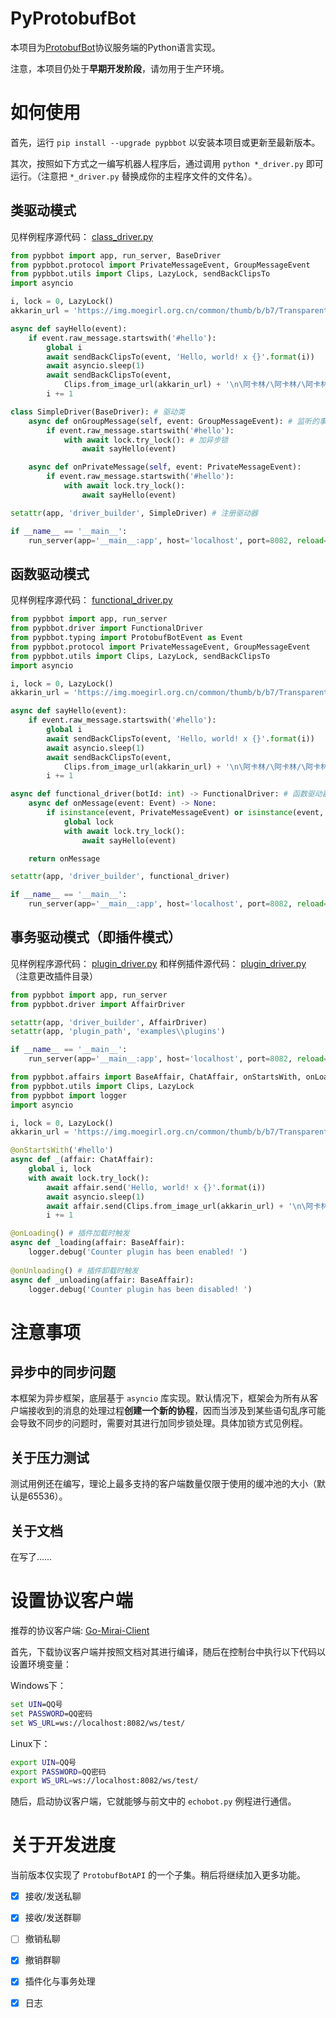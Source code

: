 # PyProtobufBot

本项目为[ProtobufBot](https://github.com/ProtobufBot/onebot_idl)协议服务端的Python语言实现。

注意，本项目仍处于**早期开发阶段**，请勿用于生产环境。

# 如何使用

首先，运行 `pip install --upgrade pypbbot` 以安装本项目或更新至最新版本。

其次，按照如下方式之一编写机器人程序后，通过调用 `python *_driver.py` 即可运行。（注意把 `*_driver.py` 替换成你的主程序文件的文件名）。

## 类驱动模式

见样例程序源代码： [class_driver.py](https://github.com/PHIKN1GHT/pypbbot/blob/main/examples/class_driver.py)

```python
from pypbbot import app, run_server, BaseDriver
from pypbbot.protocol import PrivateMessageEvent, GroupMessageEvent
from pypbbot.utils import Clips, LazyLock, sendBackClipsTo
import asyncio

i, lock = 0, LazyLock()
akkarin_url = 'https://img.moegirl.org.cn/common/thumb/b/b7/Transparent_Akkarin.jpg/250px-Transparent_Akkarin.jpg'

async def sayHello(event):
    if event.raw_message.startswith('#hello'):
        global i
        await sendBackClipsTo(event, 'Hello, world! x {}'.format(i))
        await asyncio.sleep(1)
        await sendBackClipsTo(event,
            Clips.from_image_url(akkarin_url) + '\n\阿卡林/\阿卡林/\阿卡林/')
        i += 1

class SimpleDriver(BaseDriver): # 驱动类
    async def onGroupMessage(self, event: GroupMessageEvent): # 监听的事件类型
        if event.raw_message.startswith('#hello'):
            with await lock.try_lock(): # 加异步锁
                await sayHello(event)

    async def onPrivateMessage(self, event: PrivateMessageEvent):
        if event.raw_message.startswith('#hello'):
            with await lock.try_lock():
                await sayHello(event)

setattr(app, 'driver_builder', SimpleDriver) # 注册驱动器

if __name__ == '__main__':
    run_server(app='__main__:app', host='localhost', port=8082, reload=True)

```

## 函数驱动模式

见样例程序源代码： [functional_driver.py](https://github.com/PHIKN1GHT/pypbbot/blob/main/examples/functional_driver.py)

```python
from pypbbot import app, run_server
from pypbbot.driver import FunctionalDriver
from pypbbot.typing import ProtobufBotEvent as Event
from pypbbot.protocol import PrivateMessageEvent, GroupMessageEvent
from pypbbot.utils import Clips, LazyLock, sendBackClipsTo
import asyncio

i, lock = 0, LazyLock()
akkarin_url = 'https://img.moegirl.org.cn/common/thumb/b/b7/Transparent_Akkarin.jpg/250px-Transparent_Akkarin.jpg'

async def sayHello(event):
    if event.raw_message.startswith('#hello'):
        global i
        await sendBackClipsTo(event, 'Hello, world! x {}'.format(i))
        await asyncio.sleep(1)
        await sendBackClipsTo(event,
            Clips.from_image_url(akkarin_url) + '\n\阿卡林/\阿卡林/\阿卡林/')
        i += 1

async def functional_driver(botId: int) -> FunctionalDriver: # 函数驱动器（即一个返回处理函数的高阶函数）
    async def onMessage(event: Event) -> None:
        if isinstance(event, PrivateMessageEvent) or isinstance(event, GroupMessageEvent):
            global lock
            with await lock.try_lock():
                await sayHello(event)

    return onMessage

setattr(app, 'driver_builder', functional_driver)

if __name__ == '__main__':
    run_server(app='__main__:app', host='localhost', port=8082, reload=True)

```

## 事务驱动模式（即插件模式）

见样例程序源代码： [plugin_driver.py](https://github.com/PHIKN1GHT/pypbbot/blob/main/examples/plugin_driver.py) 和样例插件源代码： [plugin_driver.py](https://github.com/PHIKN1GHT/pypbbot/blob/main/examples/plugins/counter_plugin.py) （注意更改插件目录）

```python
from pypbbot import app, run_server
from pypbbot.driver import AffairDriver

setattr(app, 'driver_builder', AffairDriver)
setattr(app, 'plugin_path', 'examples\\plugins')

if __name__ == '__main__':
    run_server(app='__main__:app', host='localhost', port=8082, reload=True)

```

```python
from pypbbot.affairs import BaseAffair, ChatAffair, onStartsWith, onLoading, onUnloading
from pypbbot.utils import Clips, LazyLock
from pypbbot import logger
import asyncio

i, lock = 0, LazyLock()
akkarin_url = 'https://img.moegirl.org.cn/common/thumb/b/b7/Transparent_Akkarin.jpg/250px-Transparent_Akkarin.jpg'

@onStartsWith('#hello')
async def _(affair: ChatAffair):
    global i, lock
    with await lock.try_lock():
        await affair.send('Hello, world! x {}'.format(i))
        await asyncio.sleep(1)
        await affair.send(Clips.from_image_url(akkarin_url) + '\n\阿卡林/\阿卡林/\阿卡林/')
        i += 1

@onLoading() # 插件加载时触发
async def _loading(affair: BaseAffair):
    logger.debug('Counter plugin has been enabled! ')
    
@onUnloading() # 插件卸载时触发
async def _unloading(affair: BaseAffair):
    logger.debug('Counter plugin has been disabled! ')

```

# 注意事项

## 异步中的同步问题

本框架为异步框架，底层基于 `asyncio` 库实现。默认情况下，框架会为所有从客户端接收到的消息的处理过程**创建一个新的协程**，因而当涉及到某些语句乱序可能会导致不同步的问题时，需要对其进行加同步锁处理。具体加锁方式见例程。

## 关于压力测试

测试用例还在编写，理论上最多支持的客户端数量仅限于使用的缓冲池的大小（默认是65536）。

## 关于文档

在写了……

# 设置协议客户端 

推荐的协议客户端: [Go-Mirai-Client](https://github.com/ProtobufBot/Go-Mirai-Client)

首先，下载协议客户端并按照文档对其进行编译，随后在控制台中执行以下代码以设置环境变量：

Windows下：

```bat
set UIN=QQ号
set PASSWORD=QQ密码
set WS_URL=ws://localhost:8082/ws/test/
```

Linux下：

```bash
export UIN=QQ号
export PASSWORD=QQ密码
export WS_URL=ws://localhost:8082/ws/test/
```

随后，启动协议客户端，它就能够与前文中的 `echobot.py` 例程进行通信。

# 关于开发进度

当前版本仅实现了 `ProtobufBotAPI` 的一个子集。稍后将继续加入更多功能。

- [x] 接收/发送私聊
- [x] 接收/发送群聊
- [ ] 撤销私聊
- [x] 撤销群聊
- [x] 插件化与事务处理
- [x] 日志

